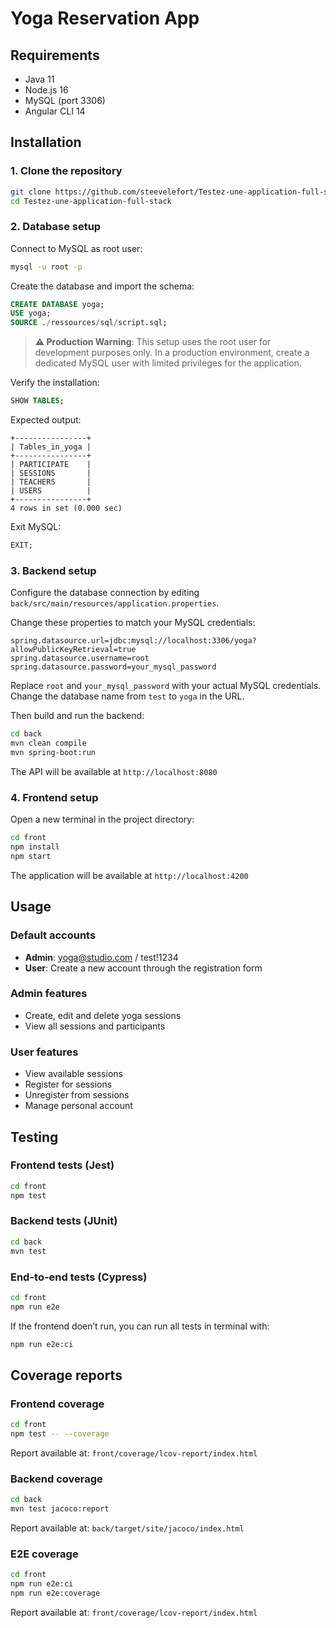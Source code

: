 # Yoga Reservation App

## Requirements
- Java 11
- Node.js 16
- MySQL (port 3306)
- Angular CLI 14

## Installation

### 1. Clone the repository
```bash
git clone https://github.com/steevelefort/Testez-une-application-full-stack.git
cd Testez-une-application-full-stack
```

### 2. Database setup
Connect to MySQL as root user:
```bash
mysql -u root -p
```

Create the database and import the schema:
```sql
CREATE DATABASE yoga;
USE yoga;
SOURCE ./ressources/sql/script.sql;
```

> **⚠️ Production Warning**: This setup uses the root user for development purposes only. In a production environment, create a dedicated MySQL user with limited privileges for the application.

Verify the installation:
```sql
SHOW TABLES;
```

Expected output:
```
+----------------+
| Tables_in_yoga |
+----------------+
| PARTICIPATE    |
| SESSIONS       |
| TEACHERS       |
| USERS          |
+----------------+
4 rows in set (0.000 sec)
```

Exit MySQL:
```sql
EXIT;
```

### 3. Backend setup
Configure the database connection by editing `back/src/main/resources/application.properties`.

Change these properties to match your MySQL credentials:
```properties
spring.datasource.url=jdbc:mysql://localhost:3306/yoga?allowPublicKeyRetrieval=true
spring.datasource.username=root
spring.datasource.password=your_mysql_password
```

Replace `root` and `your_mysql_password` with your actual MySQL credentials. Change the database name from `test` to `yoga` in the URL.

Then build and run the backend:
```bash
cd back
mvn clean compile
mvn spring-boot:run
```

The API will be available at `http://localhost:8080`

### 4. Frontend setup
Open a new terminal in the project directory:
```bash
cd front
npm install
npm start
```

The application will be available at `http://localhost:4200`

## Usage

### Default accounts
- **Admin**: yoga@studio.com / test!1234
- **User**: Create a new account through the registration form

### Admin features
- Create, edit and delete yoga sessions
- View all sessions and participants

### User features
- View available sessions
- Register for sessions
- Unregister from sessions
- Manage personal account

## Testing

### Frontend tests (Jest)
```bash
cd front
npm test
```

### Backend tests (JUnit)
```bash
cd back
mvn test
```

### End-to-end tests (Cypress)
```bash
cd front
npm run e2e
```
If the frontend doen’t run, you can run all tests in terminal with:
```bash
npm run e2e:ci
```

## Coverage reports

### Frontend coverage
```bash
cd front
npm test -- --coverage
```
Report available at: `front/coverage/lcov-report/index.html`

### Backend coverage
```bash
cd back
mvn test jacoco:report
```
Report available at: `back/target/site/jacoco/index.html`

### E2E coverage
```bash
cd front
npm run e2e:ci
npm run e2e:coverage
```
Report available at: `front/coverage/lcov-report/index.html`
